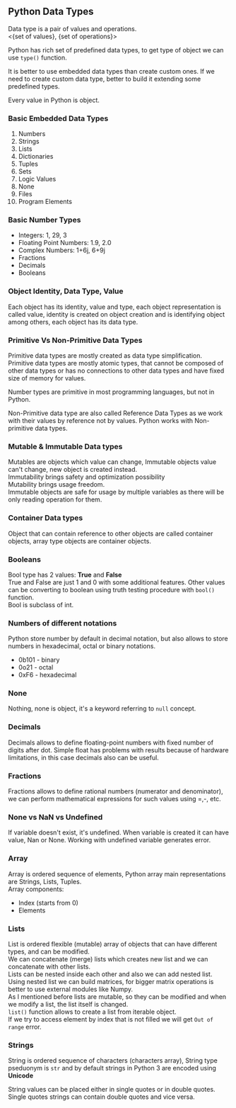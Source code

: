## Python Data Types

Data type is a pair of values and operations. \
<{set of values}, {set of operations}>

Python has rich set of predefined data types, to get type of object we can use `type()` function.

It is better to use embedded data types than create custom ones. If we need to create custom data type, better to build
it extending some predefined types.

Every value in Python is object.

### Basic Embedded Data Types
1. Numbers
2. Strings
3. Lists
4. Dictionaries
5. Tuples
6. Sets
7. Logic Values
8. None
9. Files
10. Program Elements

### Basic Number Types
* Integers: 1, 29, 3
* Floating Point Numbers: 1.9, 2.0
* Complex Numbers: 1+6j, 6+9j
* Fractions
* Decimals
* Booleans

### Object Identity, Data Type, Value
Each object has its identity, value and type, each object representation is called value, identity is created on object 
creation and is identifying object among others, each object has its data type.

### Primitive Vs Non-Primitive Data Types
Primitive data types are mostly created as data type simplification. \
Primitive data types are mostly atomic types, that cannot be composed of other data types or has no connections to other 
data types and have fixed size of memory for values.

Number types are primitive in most programming languages, but not in Python.

Non-Primitive data type are also called Reference Data Types as we work with their values by reference not by values.
Python works with Non-primitive data types.

### Mutable & Immutable Data types
Mutables are objects which value can change, Immutable objects value can't change, new object is created instead. \
Immutability brings safety and optimization possibility \
Mutability brings usage freedom. \
Immutable objects are safe for usage by multiple variables as there will be only reading operation for them.

### Container Data types
Object that can contain reference to other objects are called container objects, array type objects are container objects.

### Booleans
Bool type has 2 values: **True** and **False** \
True and False are just 1 and 0 with some additional features. Other values can be converting to boolean using truth testing
procedure with `bool()` function. \
Bool is subclass of int.

### Numbers of different notations
Python store number by default in decimal notation, but also allows to store numbers in hexadecimal, octal or binary
notations.

* 0b101 - binary
* 0o21 - octal
* 0xF6 - hexadecimal

### None
Nothing, none is object, it's a keyword referring to `null` concept.

### Decimals
Decimals allows to define floating-point numbers with fixed number of digits after dot. Simple float has problems with results because of hardware limitations, in this case decimals also can be useful.

### Fractions
Fractions allows to define rational numbers (numerator and denominator), we can perform mathematical expressions for such values using =,-, etc.

### None vs NaN vs Undefined
If variable doesn't exist, it's undefined. When variable is created it can have value, Nan or None. Working with undefined variable generates error.

### Array
Array is ordered sequence of elements, Python array main representations are Strings, Lists, Tuples. \
Array components:
* Index (starts from 0)
* Elements

### Lists
List is ordered flexible (mutable) array of objects that can have different types, and can be modified. \
We can concatenate (merge) lists which creates new list and we can concatenate with other lists. \
Lists can be nested inside each other and also we can add nested list. Using nested list we can build matrices, for bigger matrix operations is better to use external modules like Numpy. \
As I mentioned before lists are mutable, so they can be modified and when we modify a list, the list itself is changed. \
`list()` function allows to create a list from iterable object. \
If we try to access element by index that is not filled we will get `Out of range` error.

### Strings
String is ordered sequence of characters (characters array), String type pseduonym is `str` and by default strings in
Python 3 are encoded using **Unicode**

String values can be placed either in single quotes or in double quotes. Single quotes strings can contain double quotes
and vice versa.